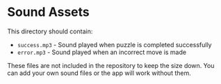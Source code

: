 # Sound Assets

This directory should contain:
- `success.mp3` - Sound played when puzzle is completed successfully
- `error.mp3` - Sound played when an incorrect move is made

These files are not included in the repository to keep the size down.
You can add your own sound files or the app will work without them.